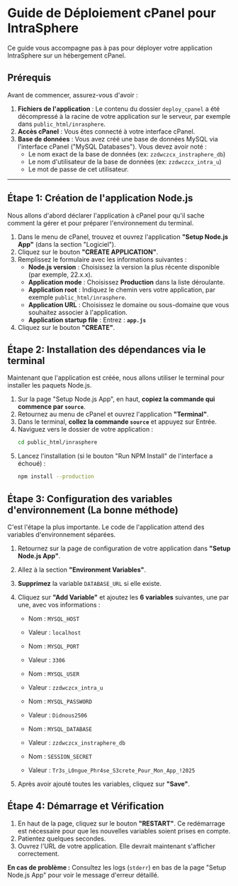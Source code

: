# Guide de Déploiement cPanel pour IntraSphere

Ce guide vous accompagne pas à pas pour déployer votre application IntraSphere sur un hébergement cPanel.

## Prérequis

Avant de commencer, assurez-vous d'avoir :

1.  **Fichiers de l'application** : Le contenu du dossier `deploy_cpanel` a été décompressé à la racine de votre application sur le serveur, par exemple dans `public_html/inrasphere`.
2.  **Accès cPanel** : Vous êtes connecté à votre interface cPanel.
3.  **Base de données** : Vous avez créé une base de données MySQL via l'interface cPanel ("MySQL Databases"). Vous devez avoir noté :
    *   Le nom exact de la base de données (ex: `zzdwczcx_instraphere_db`)
    *   Le nom d'utilisateur de la base de données (ex: `zzdwczcx_intra_u`)
    *   Le mot de passe de cet utilisateur.

---

## Étape 1: Création de l'application Node.js

Nous allons d'abord déclarer l'application à cPanel pour qu'il sache comment la gérer et pour préparer l'environnement du terminal.

1.  Dans le menu de cPanel, trouvez et ouvrez l'application **"Setup Node.js App"** (dans la section "Logiciel").
2.  Cliquez sur le bouton **"CREATE APPLICATION"**.
3.  Remplissez le formulaire avec les informations suivantes :
    *   **Node.js version** : Choisissez la version la plus récente disponible (par exemple, 22.x.x).
    *   **Application mode** : Choisissez **Production** dans la liste déroulante.
    *   **Application root** : Indiquez le chemin vers votre application, par exemple `public_html/inrasphere`.
    *   **Application URL** : Choisissez le domaine ou sous-domaine que vous souhaitez associer à l'application.
    *   **Application startup file** : Entrez : **`app.js`**
4.  Cliquez sur le bouton **"CREATE"**.

## Étape 2: Installation des dépendances via le terminal

Maintenant que l'application est créée, nous allons utiliser le terminal pour installer les paquets Node.js.

1.  Sur la page "Setup Node.js App", en haut, **copiez la commande qui commence par `source`**.
2.  Retournez au menu de cPanel et ouvrez l'application **"Terminal"**.
3.  Dans le terminal, **collez la commande `source`** et appuyez sur Entrée.
4.  Naviguez vers le dossier de votre application :
    ```bash
    cd public_html/inrasphere
    ```
5.  Lancez l'installation (si le bouton "Run NPM Install" de l'interface a échoué) :
    ```bash
    npm install --production
    ```

## Étape 3: Configuration des variables d'environnement (La bonne méthode)

C'est l'étape la plus importante. Le code de l'application attend des variables d'environnement séparées.

1.  Retournez sur la page de configuration de votre application dans **"Setup Node.js App"**.
2.  Allez à la section **"Environment Variables"**.
3.  **Supprimez** la variable `DATABASE_URL` si elle existe.
4.  Cliquez sur **"Add Variable"** et ajoutez les **6 variables** suivantes, une par une, avec vos informations :

    *   Nom : `MYSQL_HOST`
    *   Valeur : `localhost`

    *   Nom : `MYSQL_PORT`
    *   Valeur : `3306`

    *   Nom : `MYSQL_USER`
    *   Valeur : `zzdwczcx_intra_u`

    *   Nom : `MYSQL_PASSWORD`
    *   Valeur : `Didnous2506`

    *   Nom : `MYSQL_DATABASE`
    *   Valeur : `zzdwczcx_instraphere_db`

    *   Nom : `SESSION_SECRET`
    *   Valeur : `Tr3s_L0ngue_Phr4se_S3crete_Pour_Mon_App_!2025`

5.  Après avoir ajouté toutes les variables, cliquez sur **"Save"**.

## Étape 4: Démarrage et Vérification

1.  En haut de la page, cliquez sur le bouton **"RESTART"**. Ce redémarrage est nécessaire pour que les nouvelles variables soient prises en compte.
2.  Patientez quelques secondes.
3.  Ouvrez l'URL de votre application. Elle devrait maintenant s'afficher correctement.

**En cas de problème :** Consultez les logs (`stderr`) en bas de la page "Setup Node.js App" pour voir le message d'erreur détaillé.
